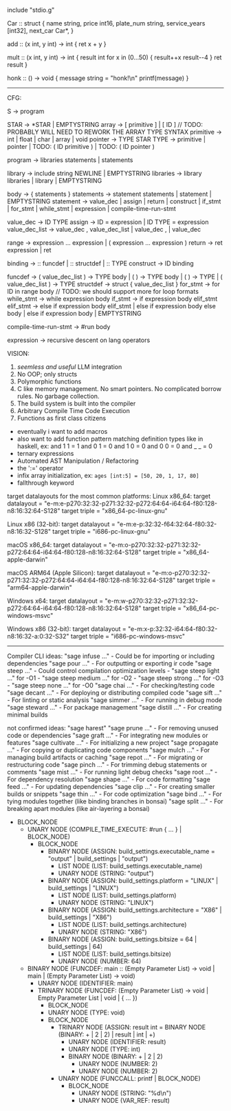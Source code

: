 include "stdio.g"

Car :: struct {
    name          string, 
    price         int16,
    plate_num     string,
    service_years [int32],
    next_car      Car*,
}

add :: (x int, y int) -> int {
    ret x + y
}

mult :: (x int, y int) -> int {
    result int
    for x in (0...50) {
        result++x
        result--4
    }
    ret result
}

honk :: () -> void {
    message string = "honk!\n"
    printf(message)
}


--------------------------------------------------------------------------------
CFG:

S               -> program

STAR            -> *STAR | EMPTYSTRING
array           -> [ primitive ] | [ ID ] // TODO: PROBABLY WILL NEED TO REWORK THE ARRAY TYPE SYNTAX
primitive       -> int | float | char | array | void
pointer         -> TYPE STAR
TYPE            -> primitive | pointer | TODO: ( ID primitive ) | TODO: ( ID pointer )

program         -> libraries statements | statements

library         -> include string NEWLINE | EMPTYSTRING
libraries       -> library libraries | library | EMPTYSTRING

body            -> { statements }
statements      -> statement statements | statement | EMPTYSTRING
statement       -> value_dec  |
                   assign     |
                   return     |
                   construct  |
                   if_stmt    |
                   for_stmt   |
                   while_stmt |
                   expression |
                   compile-time-run-stmt

value_dec       -> ID TYPE
assign          -> ID = expression | ID TYPE = expression
value_dec_list  -> value_dec , value_dec_list | value_dec , | value_dec

range           -> expression ... expression | ( expression ... expression )
return          -> ret expression | ret

binding         -> :: funcdef | :: structdef | :: TYPE
construct       -> ID binding

funcdef         -> ( value_dec_list ) -> TYPE body | ( ) -> TYPE body | ( ) -> TYPE | ( value_dec_list ) -> TYPE
structdef       -> struct { value_dec_list }
for_stmt        -> for ID in range body // TODO: we should support more for loop formats
while_stmt      -> while expression body
if_stmt         -> if expression body elif_stmt
elif_stmt       -> else if expression body elif_stmt |
                   else if expression body else body |
                   else if expression body |
                   EMPTYSTRING

compile-time-run-stmt -> #run body

expression -> recursive descent on lang operators

VISION:

1. *seemless and useful* LLM integration
2. No OOP; only structs
3. Polymorphic functions
4. C like memory management. No smart pointers. No complicated borrow rules. No garbage collection.
5. The build system is built into the compiler
6. Arbitrary Compile Time Code Execution
7. Functions as first class citizens
- eventually i want to add macros
- also want to add function pattern matching definition types like in haskell, ex:
    and 1 1 = 1
    and 0 1 = 0
    and 1 0 = 0
    and 0 0 = 0
    and _ _ = 0
- ternary expressions
- Automated AST Manipulation / Refactoring
- the ':=' operator
- infix array initialization, ex: `ages [int:5] = [50, 20, 1, 17, 80]`
- fallthrough keyword

target datalayouts for the most common platforms:
Linux x86_64:
target datalayout = "e-m:e-p270:32:32-p271:32:32-p272:64:64-i64:64-f80:128-n8:16:32:64-S128"
target triple = "x86_64-pc-linux-gnu"

Linux x86 (32-bit):
target datalayout = "e-m:e-p:32:32-f64:32:64-f80:32-n8:16:32-S128"
target triple = "i686-pc-linux-gnu"

macOS x86_64:
target datalayout = "e-m:o-p270:32:32-p271:32:32-p272:64:64-i64:64-f80:128-n8:16:32:64-S128"
target triple = "x86_64-apple-darwin"

macOS ARM64 (Apple Silicon):
target datalayout = "e-m:o-p270:32:32-p271:32:32-p272:64:64-i64:64-f80:128-n8:16:32:64-S128"
target triple = "arm64-apple-darwin"

Windows x64:
target datalayout = "e-m:w-p270:32:32-p271:32:32-p272:64:64-i64:64-f80:128-n8:16:32:64-S128"
target triple = "x86_64-pc-windows-msvc"

Windows x86 (32-bit):
target datalayout = "e-m:x-p:32:32-i64:64-f80:32-n8:16:32-a:0:32-S32"
target triple = "i686-pc-windows-msvc"

---------------------------------------------------------------------------------------
Compiler CLI ideas:
"sage infuse ..." - Could be for importing or including dependencies
"sage pour ..." - For outputting or exporting ir code
"sage steep <optimization-level> ..." - Could control compilation optimization levels
    - "sage steep light ..." for -O1
    - "sage steep medium ..." for -O2
    - "sage steep strong ..." for -O3
    - "sage steep none ..." for -O0
"sage chai ..." - For checking/testing code
"sage decant ..." - For deploying or distributing compiled code
"sage sift ..." - For linting or static analysis
"sage simmer ..." - For running in debug mode
"sage steward ..." - For package management
"sage distill ..." - For creating minimal builds

not confirmed ideas:
"sage harest"
"sage prune ..." - For removing unused code or dependencies
"sage graft ..." - For integrating new modules or features
"sage cultivate ..." - For initializing a new project
"sage propagate ..." - For copying or duplicating code components
"sage mulch ..." - For managing build artifacts or caching
"sage repot ..." - For migrating or restructuring code
"sage pinch ..." - For trimming debug statements or comments
"sage mist ..." - For running light debug checks
"sage root ..." - For dependency resolution
"sage shape ..." - For code formatting
"sage feed ..." - For updating dependencies
"sage clip ..." - For creating smaller builds or snippets
"sage thin ..." - For code optimization
"sage bind ..." - For tying modules together (like binding branches in bonsai)
"sage split ..." - For breaking apart modules (like air-layering a bonsai)



- BLOCK_NODE
	- UNARY NODE (COMPILE_TIME_EXECUTE: #run { ... } | BLOCK_NODE)
		- BLOCK_NODE
			- BINARY NODE (ASSIGN: build_settings.executable_name = "output" | build_settings | "output")
				- LIST NODE (LIST: build_settings.executable_name)
				- UNARY NODE (STRING: "output")
			- BINARY NODE (ASSIGN: build_settings.platform = "LINUX" | build_settings | "LINUX")
				- LIST NODE (LIST: build_settings.platform)
				- UNARY NODE (STRING: "LINUX")
			- BINARY NODE (ASSIGN: build_settings.architecture = "X86" | build_settings | "X86")
				- LIST NODE (LIST: build_settings.architecture)
				- UNARY NODE (STRING: "X86")
			- BINARY NODE (ASSIGN: build_settings.bitsize = 64 | build_settings | 64)
				- LIST NODE (LIST: build_settings.bitsize)
				- UNARY NODE (NUMBER: 64)
	- BINARY NODE (FUNCDEF: main :: (Empty Parameter List) -> void | main | (Empty Parameter List) -> void)
		- UNARY NODE (IDENTIFIER: main)
		- TRINARY NODE (FUNCDEF: (Empty Parameter List) -> void | Empty Parameter List | void | { ... })
			- BLOCK_NODE
			- UNARY NODE (TYPE: void)
			- BLOCK_NODE
				- TRINARY NODE (ASSIGN: result int = BINARY NODE (BINARY: + | 2 | 2) | result | int | +)
					- UNARY NODE (IDENTIFIER: result)
					- UNARY NODE (TYPE: int)
					- BINARY NODE (BINARY: + | 2 | 2)
						- UNARY NODE (NUMBER: 2)
						- UNARY NODE (NUMBER: 2)
				- UNARY NODE (FUNCCALL: printf | BLOCK_NODE)
					- BLOCK_NODE
						- UNARY NODE (STRING: "%d\n")
						- UNARY NODE (VAR_REF: result)
































